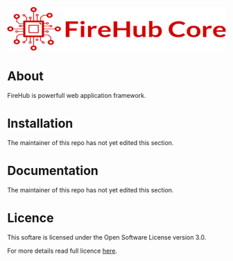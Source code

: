 <img src="https://raw.githubusercontent.com/The-FireHub-Project/the-firehub-project.github.io/master/resources/graphics/logo/core.svg" width="100%" height="100px">

# About

FireHub is powerfull web application framework.

# Installation

[//]: # (TODO: Add instalation description)
The maintainer of this repo has not yet edited this section.

# Documentation

[//]: # (TODO: Add documentation description)
The maintainer of this repo has not yet edited this section.

# Licence

This softare is licensed under the Open Software License version 3.0.

For more details read full licence [here](https://github.com/The-FireHub-Project/TheCore/blob/master/LICENCE.md).